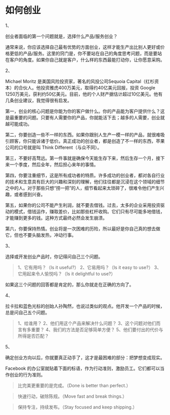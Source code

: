 # 如何创业

1、

创业者面临的第一个问题就是，选择什么产品/服务创业？

通常来说，你应该选择自己最有优势的方面创业，这样才能生产出比别人更好或价格更低的产品/服务。这里的窍门是，你不要站在自己的角度思考问题，而是要站在客户的角度。如果你自己就是客户，什么样的东西最能打动你，让你愿意采购。

2、

Michael Moritz 是美国风险投资家，著名的风投公司Sequoia Capital（红杉资本）的合伙人。他投资雅虎400万美元，取得约40亿美元回报，投资 Google 1250万美元，获利约50亿美元。目前，他的个人财产据估计超过10亿美元。他有几条创业建议，我觉得很有启发。

第一，创业的核心问题是你能为你的客户做什么。你的产品能为客户提供什么？这是最重要的问题。只要有人需要你的产品，你就能活下去；越多的人需要，创业就越可能成功。

第二，你要创造一些不一样的东西。如果你跟别人生产一模一样的产品，就很难吸引顾客，你只能诉诸于低价。真正成功的创业者，都是创造了不一样的东西，苹果公司的口号就是叫 Think Different（与众不同）。

第三，不要好高骛远。第一件事就是确保今天能生存下来，然后生存一个月，接下来一个季度，然后全年，然后担心来年的事情。

第四，你要注重细节，这是所有成功者的特质。许多成功的创业者，都对各自行业的技术和生意具有巨大的兴趣和深刻的理解，他们往往都是沉浸在这个领域的细节之中的人。对于那些只想“捞一把”的人，细节看起来太琐碎了，很难令他们产生兴趣，或者感到兴奋。

第五，如果你的公司不能产生利润，就不要去借钱。过去，太多的企业采用投资驱动的模式，借钱运作，赚取差价，比如那些杠杆收购。它们只有尽可能多地借钱，才能赚到更多的钱。这种方式最终必然会发生崩溃。

第六，你要保持热情。创业将是一次困难的历险，所以最好是你自己真的想去做它，但也不要头脑发热，冲动行事。

3、

选择或开发创业产品时，你记得问自己三个问题。

> 1、它有用吗？（Is it useful?）
> 2、它易用吗？（Is it easy to use?）
> 3、它用起来令人愉悦吗？（Is it delightful to use?）

如果这三个问题的回答都是肯定的，那么你就走在正确的方向了。

4、

拉卡拉和蓝色光标的创始人孙陶然，也说过类似的观点。他开发一个产品的时候，总是问自己五个问题。

> 1、给谁用？
> 2、他们用这个产品来解决什么问题？
> 3、这个问题对他们而言有多重要？
> 4、我们的方法是否足够简单方便？
> 5、他们要付出的代价与所得是否匹配？

5、

确定创业方向以后，你就要真正动手了，这才是最困难的部分：把梦想变成现实。

Facebook 的办公室就贴着下面的标语，作为行动准则，激励员工。它们都可以当作创业的行为准则。

> 比完美更重要的是完成。（Done is better than perfect.）

> 快速行动，破除陈规。（Move fast and break things.）

> 保持专注，持续发布。（Stay focused and keep shipping.）

